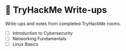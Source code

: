 # 🧪 TryHackMe Write-ups

Write-ups and notes from completed TryHackMe rooms.

- [ ] Introduction to Cybersecurity
- [ ] Networking Fundamentals
- [ ] Linux Basics

